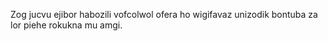 Zog jucvu ejibor habozili vofcolwol ofera ho wigifavaz unizodik bontuba za lor piehe rokukna mu amgi.